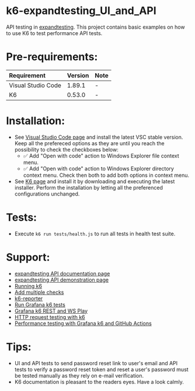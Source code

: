 # k6-expandtesting_UI_and_API

API testing in [expandtesting](https://practice.expandtesting.com/notes/api/api-docs/). This project contains basic examples on how to use K6 to test performance API tests. 

# Pre-requirements:

| Requirement                     | Version        | Note                                                            |
| :------------------------------ |:---------------| :-------------------------------------------------------------- |
| Visual Studio Code              | 1.89.1         | -                                                               |
| K6                              | 0.53.0         | -                                                               | 

# Installation:

- See [Visual Studio Code page](https://code.visualstudio.com/) and install the latest VSC stable version. Keep all the prefereced options as they are until you reach the possibility to check the checkboxes below: 
  - :white_check_mark: Add "Open with code" action to Windows Explorer file context menu. 
  - :white_check_mark: Add "Open with code" action to Windows Explorer directory context menu.
Check then both to add both options in context menu.
- See [K6 page](https://grafana.com/docs/k6/latest/set-up/install-k6/) and install it by downloading and executing the latest installer. Perform the installation by letting all the preferenced configurations unchanged. 

# Tests:

- Execute ```k6 run tests/health.js``` to run all tests in health test suite.

# Support:

- [expandtesting API documentation page](https://practice.expandtesting.com/notes/api/api-docs/)
- [expandtesting API demonstration page](https://www.youtube.com/watch?v=bQYvS6EEBZc)
- [Running k6](https://grafana.com/docs/k6/latest/get-started/running-k6/)
- [Add multiple checks](https://grafana.com/docs/k6/latest/using-k6/checks/)
- [k6-reporter](https://github.com/benc-uk/k6-reporter)
- [Run Grafana k6 tests](https://github.com/marketplace/actions/run-grafana-k6-tests)
- [Grafana k6 REST and WS Play](https://test-api.k6.io/)
- [HTTP request testing with k6](https://circleci.com/blog/http-request-testing-with-k6/#k6-test-structure)
- [Performance testing with Grafana k6 and GitHub Actions](https://grafana.com/blog/2024/07/15/performance-testing-with-grafana-k6-and-github-actions/)

# Tips:

- UI and API tests to send password reset link to user's email and API tests to verify a password reset token and reset a user's password must be tested manually as they rely on e-mail verification. 
- K6 documentation is pleasant to the readers eyes. Have a look calmly.
